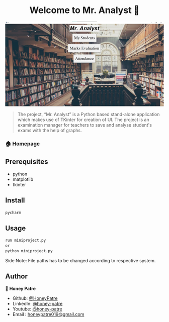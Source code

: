<h1 align="center">Welcome to Mr. Analyst 👋</h1>

![Sample](DemoImages/Homepage.jpeg)

> The project, “Mr. Analyst” is a Python based stand-alone application which makes use of TKinter for creation of UI. The project is an examination manager for teachers to save and analyse student's exams with the help of graphs.

### 🏠 [Homepage](https://github.com/HoneyPatre)

## Prerequisites

- python
- matplotlib
- tkinter

## Install

```sh
pycharm
```

## Usage

```sh
run miniproject.py
or
python miniproject.py
```
Side Note: File paths has to be changed according to respective system.

## Author

👤 **Honey Patre**

* Github: [@HoneyPatre](https://github.com/HoneyPatre)
* LinkedIn: [@honey-patre](https://linkedin.com/in/honey-patre-b87591178)
* Youtube: [@honey-patre](https://www.youtube.com/channel/UCVFMjbTF1qmD3YrABDjc40Q)
* Email    :  honeypatre019@gmail.com
